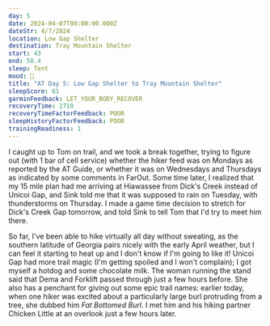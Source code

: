 ```yaml
---
day: 5
date: 2024-04-07T00:00:00.000Z
dateStr: 4/7/2024
location: Low Gap Shelter
destination: Tray Mountain Shelter
start: 43
end: 58.4
sleep: Tent
mood: 🙂
title: "AT Day 5: Low Gap Shelter to Tray Mountain Shelter"
sleepScore: 61
garminFeedback: LET_YOUR_BODY_RECOVER
recoveryTime: 2710
recoveryTimeFactorFeedback: POOR
sleepHistoryFactorFeedback: POOR
trainingReadiness: 1
---
```

I caught up to Tom on trail, and we took a break together, trying to figure out (with 1 bar of cell service) whether the hiker feed was on Mondays as reported by the AT Guide, or whether it was on Wednesdays and Thursdays as indicated by some comments in FarOut. Some time later, I realized that my 15 mile plan had me arriving at Hiawassee from Dick's Creek instead of Unicoi Gap, and Sink told me that it was supposed to rain on Tuesday, with thunderstorms on Thursday. I made a game time decision to stretch for Dick's Creek Gap tomorrow, and told Sink to tell Tom that I'd try to meet him there.

So far, I've been able to hike virtually all day without sweating, as the southern latitude of Georgia pairs nicely with the early April weather, but I can feel it starting to heat up and I don't know if I'm going to like it! Unicoi Gap had more trail magic (I'm getting spoiled and I won't complain); I got myself a hotdog and some chocolate milk. The woman running the stand said that Dema and Forklift passed through just a few hours before. She also has a penchant for giving out some epic trail names: earlier today, when one hiker was excited about a particularly large burl protruding from a tree, she dubbed him *Fat Bottomed Burl*. I met him and his hiking partner Chicken Little at an overlook just a few hours later.
